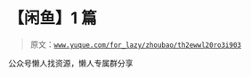 # 【闲鱼】1 篇

> 原文：[`www.yuque.com/for_lazy/zhoubao/th2ewwl20ro3i903`](https://www.yuque.com/for_lazy/zhoubao/th2ewwl20ro3i903)

公众号懒人找资源，懒人专属群分享